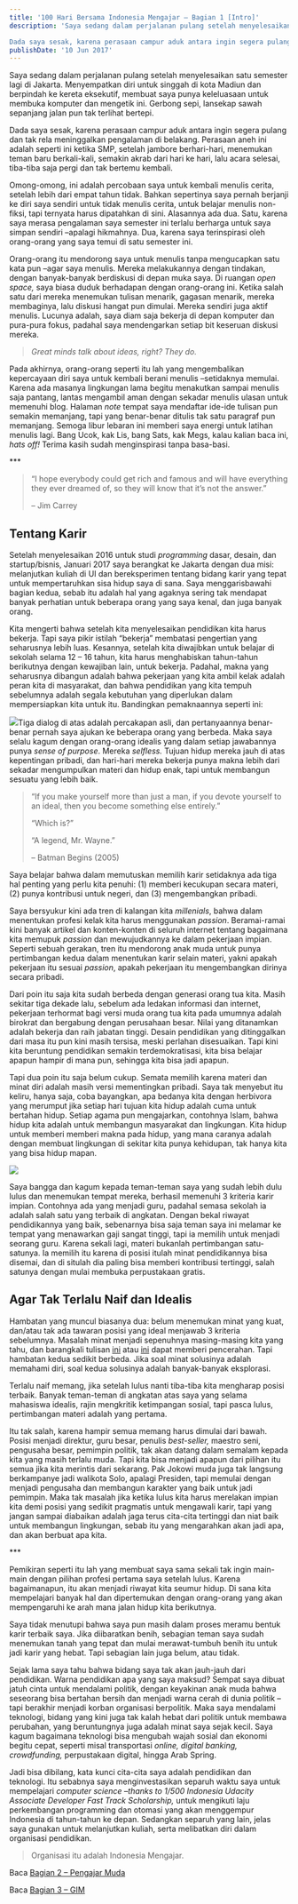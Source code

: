 ```yaml
---
title: '100 Hari Bersama Indonesia Mengajar – Bagian 1 [Intro]'
description: 'Saya sedang dalam perjalanan pulang setelah menyelesaikan satu semester lagi di Jakarta. Menyempatkan diri untuk singgah di kota Madiun dan berpindah ke kereta eksekutif, membuat saya punya keleluasaan untuk membuka komputer dan mengetik ini. Gerbong sepi, lansekap sawah sepanjang jalan pun tak terlihat bertepi.

Dada saya sesak, karena perasaan campur aduk antara ingin segera pulang dan tak rela meninggalkan pengalaman di belakang.'
publishDate: '10 Jun 2017'
---
```


Saya sedang dalam perjalanan pulang setelah menyelesaikan satu semester lagi di Jakarta. Menyempatkan diri untuk singgah di kota Madiun dan berpindah ke kereta eksekutif, membuat saya punya keleluasaan untuk membuka komputer dan mengetik ini. Gerbong sepi, lansekap sawah sepanjang jalan pun tak terlihat bertepi.

Dada saya sesak, karena perasaan campur aduk antara ingin segera pulang dan tak rela meninggalkan pengalaman di belakang. Perasaan aneh ini adalah seperti ini ketika SMP, setelah jambore berhari-hari, menemukan teman baru berkali-kali, semakin akrab dari hari ke hari, lalu acara selesai, tiba-tiba saja pergi dan tak bertemu kembali.

Omong-omong, ini adalah percobaan saya untuk kembali menulis cerita, setelah lebih dari empat tahun tidak. Bahkan sepertinya saya pernah berjanji ke diri saya sendiri untuk tidak menulis cerita, untuk belajar menulis non-fiksi, tapi ternyata harus dipatahkan di sini. Alasannya ada dua. Satu, karena saya merasa pengalaman saya semester ini terlalu berharga untuk saya simpan sendiri –apalagi hikmahnya. Dua, karena saya terinspirasi oleh orang-orang yang saya temui di satu semester ini.

Orang-orang itu mendorong saya untuk menulis tanpa mengucapkan satu kata pun –agar saya menulis. Mereka melakukannya dengan tindakan, dengan banyak-banyak berdiskusi di depan muka saya. Di ruangan _open space,_ saya biasa duduk berhadapan dengan orang-orang ini. Ketika salah satu dari mereka menemukan tulisan menarik, gagasan menarik, mereka membaginya, lalu diskusi hangat pun dimulai. Mereka sendiri juga aktif menulis. Lucunya adalah, saya diam saja bekerja di depan komputer dan pura-pura fokus, padahal saya mendengarkan setiap bit keseruan diskusi mereka.

> _Great minds talk about ideas, right? They do._

Pada akhirnya, orang-orang seperti itu lah yang mengembalikan kepercayaan diri saya untuk kembali berani menulis –setidaknya memulai. Karena ada masanya lingkungan lama begitu menakutkan sampai menulis saja pantang, lantas mengambil aman dengan sekadar menulis ulasan untuk memenuhi blog. Halaman _note_ tempat saya mendaftar ide-ide tulisan pun semakin memanjang, tapi yang benar-benar ditulis tak satu paragraf pun memanjang. Semoga libur lebaran ini memberi saya energi untuk latihan menulis lagi. Bang Ucok, kak Lis, bang Sats, kak Megs, kalau kalian baca ini, _hats off!_ Terima kasih sudah menginspirasi tanpa basa-basi.

\*\*\*

> “I hope everybody could get rich and famous and will have everything they ever dreamed of, so they will know that it’s not the answer.”
> 
> – Jim Carrey

Tentang Karir
-------------

Setelah menyelesaikan 2016 untuk studi _programming_ dasar, desain, dan startup/bisnis, Januari 2017 saya berangkat ke Jakarta dengan dua misi: melanjutkan kuliah di UI dan bereksperimen tentang bidang karir yang tepat untuk mempertaruhkan sisa hidup saya di sana. Saya menggarisbawahi bagian kedua, sebab itu adalah hal yang agaknya sering tak mendapat banyak perhatian untuk beberapa orang yang saya kenal, dan juga banyak orang.

Kita mengerti bahwa setelah kita menyelesaikan pendidikan kita harus bekerja. Tapi saya pikir istilah “bekerja” membatasi pengertian yang seharusnya lebih luas. Kesannya, setelah kita diwajibkan untuk belajar di sekolah selama 12 – 16 tahun, kita harus menghabiskan tahun-tahun berikutnya dengan kewajiban lain, untuk bekerja. Padahal, makna yang seharusnya dibangun adalah bahwa pekerjaan yang kita ambil kelak adalah peran kita di masyarakat, dan bahwa pendidikan yang kita tempuh sebelumnya adalah segala kebutuhan yang diperlukan dalam mempersiapkan kita untuk itu. Bandingkan pemaknaannya seperti ini:

[![](https://raihankalla.id/wp-content/uploads/2017/06/Picture1.jpg)](https://raihankalla.id/wp-content/uploads/2017/06/Picture1.jpg)Tiga dialog di atas adalah percakapan asli, dan pertanyaannya benar-benar pernah saya ajukan ke beberapa orang yang berbeda. Maka saya selalu kagum dengan orang-orang idealis yang dalam setiap jawabannya punya _sense of purpose_. Mereka _selfless._ Tujuan hidup mereka jauh di atas kepentingan pribadi, dan hari-hari mereka bekerja punya makna lebih dari sekadar mengumpulkan materi dan hidup enak, tapi untuk membangun sesuatu yang lebih baik.

> “If you make yourself more than just a man, if you devote yourself to an ideal, then you become something else entirely.”
> 
> “Which is?”
> 
> “A legend, Mr. Wayne.”
> 
> – Batman Begins (2005)

Saya belajar bahwa dalam memutuskan memilih karir setidaknya ada tiga hal penting yang perlu kita penuhi: (1) memberi kecukupan secara materi, (2) punya kontribusi untuk negeri, dan (3) mengembangkan pribadi.

Saya bersyukur kini ada tren di kalangan kita _millenials_, bahwa dalam menentukan profesi kelak kita harus menggunakan _passion_. Beramai-ramai kini banyak artikel dan konten-konten di seluruh internet tentang bagaimana kita memupuk _passion_ dan mewujudkannya ke dalam pekerjaan impian. Seperti sebuah gerakan, tren itu mendorong anak muda untuk punya pertimbangan kedua dalam menentukan karir selain materi, yakni apakah pekerjaan itu sesuai _passion_, apakah pekerjaan itu mengembangkan dirinya secara pribadi.

Dari poin itu saja kita sudah berbeda dengan generasi orang tua kita. Masih sekitar tiga dekade lalu, sebelum ada ledakan informasi dan internet, pekerjaan terhormat bagi versi muda orang tua kita pada umumnya adalah birokrat dan bergabung dengan perusahaan besar. Nilai yang ditanamkan adalah bekerja dan raih jabatan tinggi. Desain pendidikan yang ditinggalkan dari masa itu pun kini masih tersisa, meski perlahan disesuaikan. Tapi kini kita beruntung pendidikan semakin terdemokratisasi, kita bisa belajar apapun hampir di mana pun, sehingga kita bisa jadi apapun.

Tapi dua poin itu saja belum cukup. Semata memilih karena materi dan minat diri adalah masih versi mementingkan pribadi. Saya tak menyebut itu keliru, hanya saja, coba bayangkan, apa bedanya kita dengan herbivora yang merumput jika setiap hari tujuan kita hidup adalah cuma untuk bertahan hidup. Setiap agama pun mengajarkan, contohnya Islam, bahwa hidup kita adalah untuk membangun masyarakat dan lingkungan. Kita hidup untuk memberi memberi makna pada hidup, yang mana caranya adalah dengan membuat lingkungan di sekitar kita punya kehidupan, tak hanya kita yang bisa hidup mapan.

[![](https://raihankalla.id/wp-content/uploads/2017/06/1.jpg)](https://raihankalla.id/wp-content/uploads/2017/06/1.jpg)

Saya bangga dan kagum kepada teman-teman saya yang sudah lebih dulu lulus dan menemukan tempat mereka, berhasil memenuhi 3 kriteria karir impian. Contohnya ada yang menjadi guru, padahal semasa sekolah ia adalah salah satu yang terbaik di angkatan. Dengan bekal riwayat pendidikannya yang baik, sebenarnya bisa saja teman saya ini melamar ke tempat yang menawarkan gaji sangat tinggi, tapi ia memilih untuk menjadi seorang guru. Karena sekali lagi, materi bukanlah pertimbangan satu-satunya. Ia memilih itu karena di posisi itulah minat pendidikannya bisa disemai, dan di situlah dia paling bisa memberi kontribusi tertinggi, salah satunya dengan mulai membuka perpustakaan gratis.

Agar Tak Terlalu Naif dan Idealis
---------------------------------

Hambatan yang muncul biasanya dua: belum menemukan minat yang kuat, dan/atau tak ada tawaran posisi yang ideal menjawab 3 kriteria sebelumnya. Masalah minat menjadi sepenuhnya masing-masing kita yang tahu, dan barangkali tulisan [ini](https://raihankalla.id/100haribersama/raihankalla.id/jobs-stanford) atau [ini](https://raihankalla.id/merasa-salah-jurusan/) dapat memberi pencerahan. Tapi hambatan kedua sedikit berbeda. Jika soal minat solusinya adalah memahami diri, soal kedua solusinya adalah banyak-banyak eksplorasi.

Terlalu naif memang, jika setelah lulus nanti tiba-tiba kita mengharap posisi terbaik. Banyak teman-teman di angkatan atas saya yang selama mahasiswa idealis, rajin mengkritik ketimpangan sosial, tapi pasca lulus, pertimbangan materi adalah yang pertama.

Itu tak salah, karena hampir semua memang harus dimulai dari bawah. Posisi menjadi direktur, guru besar, penulis _best-seller,_ maestro seni, pengusaha besar, pemimpin politik, tak akan datang dalam semalam kepada kita yang masih terlalu muda. Tapi kita bisa menjadi apapun dari pilihan itu semua jika kita merintis dari sekarang. Pak Jokowi muda juga tak langsung berkampanye jadi walikota Solo, apalagi Presiden, tapi memulai dengan menjadi pengusaha dan membangun karakter yang baik untuk jadi pemimpin. Maka tak masalah jika ketika lulus kita harus merelakan impian kita demi posisi yang sedikit pragmatis untuk mengawali karir, tapi yang jangan sampai diabaikan adalah jaga terus cita-cita tertinggi dan niat baik untuk membangun lingkungan, sebab itu yang mengarahkan akan jadi apa, dan akan berbuat apa kita.

\*\*\*

Pemikiran seperti itu lah yang membuat saya sama sekali tak ingin main-main dengan pilihan profesi pertama saya setelah lulus. Karena bagaimanapun, itu akan menjadi riwayat kita seumur hidup. Di sana kita mempelajari banyak hal dan dipertemukan dengan orang-orang yang akan mempengaruhi ke arah mana jalan hidup kita berikutnya.

Saya tidak menutupi bahwa saya pun masih dalam proses meramu bentuk karir terbaik saya. Jika diibaratkan benih, sebagian teman saya sudah menemukan tanah yang tepat dan mulai merawat-tumbuh benih itu untuk jadi karir yang hebat. Tapi sebagian lain juga belum, atau tidak.

Sejak lama saya tahu bahwa bidang saya tak akan jauh-jauh dari pendidikan. Warna pendidikan apa yang saya maksud? Sempat saya dibuat jatuh cinta untuk mendalami politik, dengan keyakinan anak muda bahwa seseorang bisa bertahan bersih dan menjadi warna cerah di dunia politik –tapi berakhir menjadi korban organisasi berpolitik. Maka saya mendalami teknologi, bidang yang kini juga tak kalah hebat dari politik untuk membawa perubahan, yang beruntungnya juga adalah minat saya sejak kecil. Saya kagum bagaimana teknologi bisa mengubah wajah sosial dan ekonomi begitu cepat, seperti misal transportasi _online, digital banking,_ _crowdfunding,_ perpustakaan digital, hingga Arab Spring.

Jadi bisa dibilang, kata kunci cita-cita saya adalah pendidikan dan teknologi. Itu sebabnya saya menginvestasikan separuh waktu saya untuk mempelajari _computer science_ –_thanks to 1/500 Indonesia Udacity Associate Developer Fast Track Scholarship,_ untuk mengikuti laju perkembangan programming dan otomasi yang akan menggempur Indonesia di tahun-tahun ke depan. Sedangkan separuh yang lain, jelas saya gunakan untuk melanjutkan kuliah, serta melibatkan diri dalam organisasi pendidikan.

> Organisasi itu adalah Indonesia Mengajar.

Baca [Bagian 2 – Pengajar Muda](https://raihankalla.id/pengajarmuda/)

Baca [Bagian 3 – GIM](https://raihankalla.id/gim/)